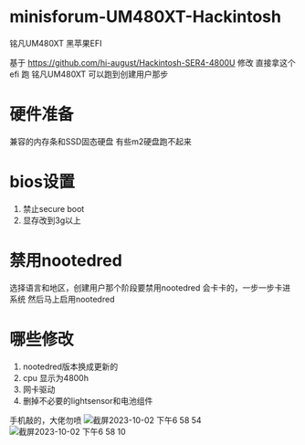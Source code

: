 # minisforum-UM480XT-Hackintosh
铭凡UM480XT 黑苹果EFI

基于 https://github.com/hi-august/Hackintosh-SER4-4800U 修改
直接拿这个efi 跑 铭凡UM480XT 可以跑到创建用户那步

# 硬件准备
兼容的内存条和SSD固态硬盘
有些m2硬盘跑不起来


# bios设置

1. 禁止secure boot
2. 显存改到3g以上

# 禁用nootedred 
选择语言和地区，创建用户那个阶段要禁用nootedred
会卡卡的，一步一步卡进系统
然后马上启用nootedred

# 哪些修改

1. nootedred版本换成更新的
2. cpu 显示为4800h
3. 网卡驱动
4. 删掉不必要的lightsensor和电池组件

手机敲的，大佬勿喷
![截屏2023-10-02 下午6 58 54](https://github.com/yuexiyin0/minisforum-UM480XT-Hackintosh/assets/82527260/b67375f1-c75d-41fc-b2a6-4c484005bce5)
![截屏2023-10-02 下午6 58 10](https://github.com/yuexiyin0/minisforum-UM480XT-Hackintosh/assets/82527260/026fcab1-d55f-4f8d-b6dd-b12ed0fa048b)


